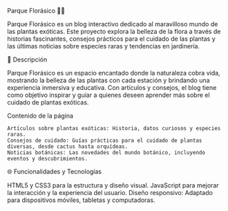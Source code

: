 Parque Florásico 🌺🌿

Parque Florásico es un blog interactivo dedicado al maravilloso mundo de las plantas exóticas. Este proyecto explora la belleza de la flora a través de historias fascinantes, consejos prácticos para el cuidado de las plantas y las últimas noticias sobre especies raras y tendencias en jardinería.

🌟 Descripción

Parque Florásico es un espacio encantado donde la naturaleza cobra vida, mostrando la belleza de las plantas con cada estación y brindando una experiencia inmersiva y educativa. Con artículos y consejos, el blog tiene como objetivo inspirar y guiar a quienes deseen aprender más sobre el cuidado de plantas exóticas.

Contenido de la página

    Artículos sobre plantas exóticas: Historia, datos curiosos y especies raras.
    Consejos de cuidado: Guías prácticas para el cuidado de plantas diversas, desde cactus hasta orquídeas.
    Noticias botánicas: Las novedades del mundo botánico, incluyendo eventos y descubrimientos.

🌐 Funcionalidades y Tecnologías

HTML5 y CSS3 para la estructura y diseño visual.
JavaScript para mejorar la interacción y la experiencia del usuario.
Diseño responsivo: Adaptado para dispositivos móviles, tabletas y computadoras.
